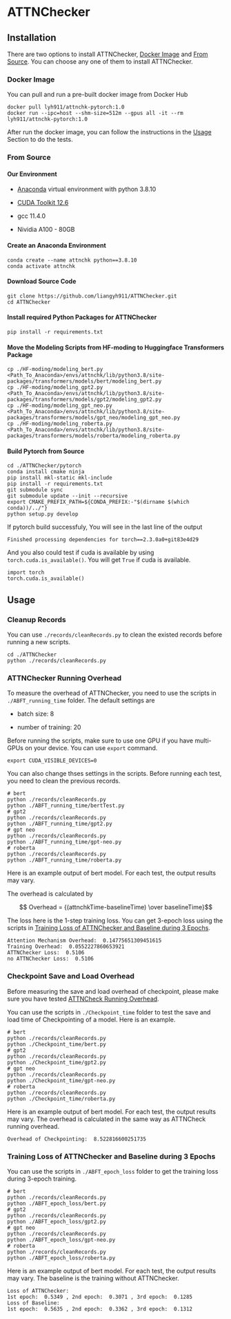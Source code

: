 # ATTNChecker

## Installation

There are two options to install ATTNChecker, [Docker Image](#docker-image) and [From Source](#from-source). You can choose any one of them to install ATTNChecker.

### Docker Image

You can pull and run a pre-built docker image from Docker Hub

```shell
docker pull lyh911/attnchk-pytorch:1.0
docker run --ipc=host --shm-size=512m --gpus all -it --rm lyh911/attnchk-pytorch:1.0
```

After run the docker image, you can follow the instructions in the [Usage](#usage) Section to do the tests.

### From Source

#### Our Environment

- [Anaconda](https://docs.anaconda.com/anaconda/install/) virtual environment with python 3.8.10

- [CUDA Toolkit 12.6](https://developer.nvidia.com/cuda-12-6-0-download-archive)

- gcc 11.4.0

- Nividia A100 - 80GB

#### Create an Anaconda Environment

```shell
conda create --name attnchk python==3.8.10
conda activate attnchk
```

#### Download Source Code

```shell
git clone https://github.com/liangyh911/ATTNChecker.git
cd ATTNChecker
```

#### Install required Python Packages for ATTNChecker

```shell
pip install -r requirements.txt 
```

#### Move the Modeling Scripts from HF-moding to Huggingface Transformers Package

```shell
cp ./HF-moding/modeling_bert.py      <Path_To_Anaconda>/envs/attnchk/lib/python3.8/site-packages/transformers/models/bert/modeling_bert.py
cp ./HF-moding/modeling_gpt2.py      <Path_To_Anaconda>/envs/attnchk/lib/python3.8/site-packages/transformers/models/gpt2/modeling_gpt2.py
cp ./HF-moding/modeling_gpt_neo.py   <Path_To_Anaconda>/envs/attnchk/lib/python3.8/site-packages/transformers/models/gpt_neo/modeling_gpt_neo.py
cp ./HF-moding/modeling_roberta.py   <Path_To_Anaconda>/envs/attnchk/lib/python3.8/site-packages/transformers/models/roberta/modeling_roberta.py
```

<!-- ### Move AttnChecker Scripts to Pytorch

```shell
cp  ./OptABFT_v4/CUDABlas.cu      ./pytorch/aten/src/ATen/cuda/CUDABlas.cu
cp  ./OptABFT_v4/CUDABlas.h       ./pytorch/aten/src/ATen/cuda/CUDABlas.h
cp  ./OptABFT_v4/opt_kernels.cu   ./pytorch/aten/src/ATen/cuda/opt_kernels.cu
cp  ./OptABFT_v4/Blas.cpp         ./pytorch/aten/src/ATen/native/cuda/Blas.cpp
``` -->

#### Build Pytorch from Source

```shell
cd ./ATTNChecker/pytorch
conda install cmake ninja
pip install mkl-static mkl-include
pip install -r requirements.txt
git submodule sync
git submodule update --init --recursive
export CMAKE_PREFIX_PATH=${CONDA_PREFIX:-"$(dirname $(which conda))/../"}
python setup.py develop
```

If pytorch build successfuly, You will see in the last line of the output

```shell
Finished processing dependencies for torch==2.3.0a0+git83e4d29
```

And you also could test if cuda is available by using ```torch.cuda.is_available()```. You will get ```True``` if cuda is available.

```shell
import torch
torch.cuda.is_available()
```

## Usage

### Cleanup Records

You can use ```./records/cleanRecords.py``` to clean the existed records before running a new scripts.

```shell
cd ./ATTNChecker
python ./records/cleanRecords.py
```

### ATTNChecker Running Overhead

To measure the overhead of ATTNChecker, you need to use the scripts in ```./ABFT_running_time``` folder. The default settings are

- batch size: 8

- number of training: 20

Before running the scripts, make sure to use one GPU if you have multi-GPUs on your device. You can use ```export``` command.

```shell
export CUDA_VISIBLE_DEVICES=0
```

You can also change thses settings in the scripts. Before running each test, you need to clean the previous records.

```shell
# bert
python ./records/cleanRecords.py
python ./ABFT_running_time/bertTest.py
# gpt2
python ./records/cleanRecords.py
python ./ABFT_running_time/gpt2.py
# gpt neo
python ./records/cleanRecords.py
python ./ABFT_running_time/gpt-neo.py
# roberta
python ./records/cleanRecords.py
python ./ABFT_running_time/roberta.py
```

Here is an example output of bert model. For each test, the output results may vary.

The overhead is calculated by

```math
 Overhead = {(attnchkTime-baselineTime) \over baselineTime}
```

The loss here is the 1-step training loss. You can get 3-epoch loss using the scripts in [Training Loss of ATTNChecker and Baseline during 3 Epochs](#training-loss-of-attnchecker-and-baseline-during-3-epochs).

```shell
Attention Mechanism Overhead:  0.14775651309451615
Training Overhead:  0.0552227860653921
ATTNChecker Loss:  0.5106
no ATTNChecker Loss:  0.5106
```

### Checkpoint Save and Load Overhead

Before measuring the save and load overhead of checkpoint, please make sure you have tested [ATTNCheck Running Overhead](#attnchecker-running-overhead).

You can use the scripts in ```./Checkpoint_time``` folder to test the save and load time of Checkpointing of a model. Here is an example.

```shell
# bert
python ./records/cleanRecords.py
python ./Checkpoint_time/bert.py
# gpt2
python ./records/cleanRecords.py
python ./Checkpoint_time/gpt2.py
# gpt neo
python ./records/cleanRecords.py
python ./Checkpoint_time/gpt-neo.py
# roberta
python ./records/cleanRecords.py
python ./Checkpoint_time/roberta.py
```

Here is an example output of bert model. For each test, the output results may vary. The overhead is calculated in the same way as ATTNCheck running overhead.

```shell
Overhead of Checkpointing:  8.522816600251735
```

### Training Loss of ATTNChecker and Baseline during 3 Epochs

You can use the scripts in ```./ABFT_epoch_loss``` folder to get the training loss during 3-epoch training.

```shell
# bert
python ./records/cleanRecords.py
python ./ABFT_epoch_loss/bert.py
# gpt2
python ./records/cleanRecords.py
python ./ABFT_epoch_loss/gpt2.py
# gpt neo
python ./records/cleanRecords.py
python ./ABFT_epoch_loss/gpt-neo.py
# roberta
python ./records/cleanRecords.py
python ./ABFT_epoch_loss/roberta.py
```

Here is an example output of bert model. For each test, the output results may vary. The baseline is the training without ATTNChecker.

```shell
Loss of ATTNChecker: 
1st epoch:  0.5349 , 2nd epoch:  0.3071 , 3rd epoch:  0.1285
Loss of Baseline: 
1st epoch:  0.5635 , 2nd epoch:  0.3362 , 3rd epoch:  0.1312
```

